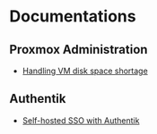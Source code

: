 # Documentations

## Proxmox Administration

* [Handling VM disk space shortage](../blog/posts/2025-07-10-resizing-vm-disk-space.md)

## Authentik

* [Self-hosted SSO with Authentik](../blog/posts/2025-07-30-authentik-01.md)